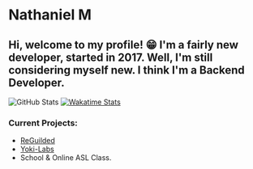 # Nathaniel M
Hi, welcome to my profile! 😁 I'm a fairly new developer, started in 2017. Well, I'm still considering myself new. I think I'm a Backend Developer.
---

![GitHub Stats](https://github-readme-stats.vercel.app/api?username=ItzNxthaniel&bg_color=202020&title_color=cc3333&text_color=ffffff&icon_color=cc3333&hide_border=true&count_private=true&show_icons=true)
[![Wakatime Stats](https://github-readme-stats.vercel.app/api/wakatime?username=ItzNxthaniel&bg_color=202020&title_color=cc3333&text_color=ffffff&hide_border=true&layout=compact)](https://wakatime.com/@ItzNxthaniel)

### Current Projects:
* [ReGuilded](https://github.com/ReGuilded)
* [Yoki-Labs](https://guilded.com/yoki)
* School & Online ASL Class.
